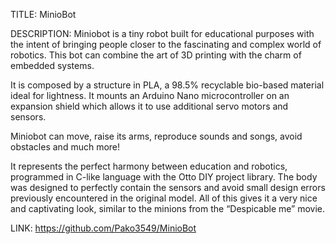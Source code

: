 TITLE: MinioBot



DESCRIPTION:
Miniobot is a tiny robot built for educational purposes with the intent of bringing people closer to the fascinating and complex world of robotics. This bot can combine the art of 3D printing with the charm of embedded systems.

It is composed by a structure in PLA, a 98.5% recyclable bio-based material ideal for lightness. It mounts an Arduino Nano microcontroller on an expansion shield which allows it to use additional servo motors and sensors.

Miniobot can move, raise its arms, reproduce sounds and songs, avoid obstacles and much more!

It represents the perfect harmony between education and robotics, programmed in C-like language with the Otto DIY project library. The body was designed to perfectly contain the sensors and avoid small design errors previously encountered in the original model. All of this gives it a very nice and captivating look, similar to the minions from the “Despicable me” movie.



LINK: https://github.com/Pako3549/MinioBot
